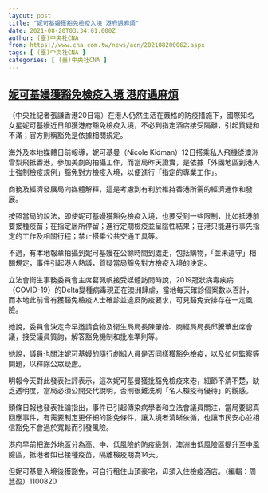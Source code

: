 ```yaml
---
layout: post
title: "妮可基嫚獲豁免檢疫入境 港府遇麻煩"
date: 2021-08-20T03:34:01.000Z
author: (臺)中央社CNA
from: https://www.cna.com.tw/news/acn/202108200062.aspx
tags: [ (臺)中央社CNA ]
categories: [ (臺)中央社CNA ]
---
```

<!--1629430441000-->
[妮可基嫚獲豁免檢疫入境 港府遇麻煩](https://www.cna.com.tw/news/acn/202108200062.aspx)
------

<div>
<div></div><div class="paragraph"><p>（中央社記者張謙香港20日電）在港人仍然生活在嚴格的防疫措施下，國際知名女星妮可基嫚近日卻獲港府豁免檢疫入境，不必到指定酒店接受隔離，引起質疑和不滿；官方則稱豁免是依據相關規定。</p><p>海外及本地媒體日前報導，妮可基曼（Nicole Kidman）12日搭乘私人飛機從澳洲雪梨飛抵香港，參加美劇的拍攝工作，而當局昨天證實，是依據「外國地區到港人士強制檢疫規例」豁免對方檢疫入境，以便進行「指定的專業工作」。</p><p>商務及經濟發展局向媒體解釋，這是考慮到有利於維持香港所需的經濟運作和發展。</p><p>按照當局的說法，即使妮可基嫚獲豁免檢疫入境，也要受到一些限制，比如抵港前要接種疫苗；在指定居所停留；進行定期檢疫並呈陰性結果；在港只能進行事先指定的工作及相關行程；禁止搭乘公共交通工具等。</p><p>不過，有本地報章拍攝到妮可基嫚在公餘時間到處走，包括購物，「並未遵守」相關規定，事件引起港人熱議，質疑當局豁免對方檢疫入境的決定。</p><p>立法會衛生事務委員會主席葛珮帆接受媒體訪問時說，2019冠狀病毒疾病（COVID-19）的Delta變種病毒現正在澳洲肆虐，當地每天確診個案數以百計，而本地此前曾有獲豁免檢疫人士確診並違反防疫要求，可見豁免安排存在一定風險。</p><p>她說，委員會決定今早邀請食物及衛生局局長陳肇始、商經局局長邱騰華出席會議，接受議員質詢，解答豁免機制和批准準則等。</p><p>她說，議員也關注妮可基嫚的隨行劇組人員是否同樣獲豁免檢疫，以及如何監察等問題，以釋除公眾疑慮。</p><p>明報今天對此發表社評表示，這次妮可基曼獲批豁免檢疫來港，細節不清不楚，缺乏透明度，當局必須公開交代說明，否則很難洗刷「名人檢疫有優待」的觀感。</p><p>頭條日報也發表社論指出，事件已引起傳染病學者和立法會議員關注，當局要認真回應事件，有需要制定更仔細的豁免條件，讓入境者清晰依循，也讓市民安心並相信豁免不會過於寬鬆而引發風險。</p><p>港府早前把海外地區分為高、中、低風險的防疫級別，澳洲由低風險區提升至中風險區，抵港者如已接種疫苗，隔離檢疫期為14天。</p><p>但妮可基曼入境後獲豁免，可自行租住山頂豪宅，毋須入住檢疫酒店。（編輯：周慧盈）1100820</p></div>
</div>
